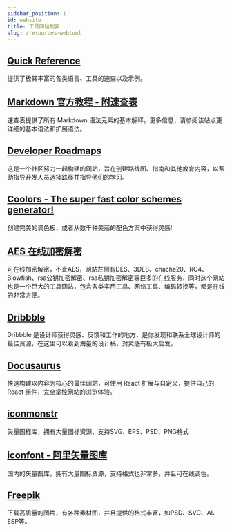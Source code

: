 ```yaml
---
sidebar_position: 1
id: website
title: 工具网站列表
slug: /resources-webtool
---
```


## [Quick Reference](https://quickref.me/)
提供了极其丰富的各类语言、工具的速查以及示例。

## [Markdown 官方教程 - 附速查表](https://markdown.com.cn/cheat-sheet.html)
速查表提供了所有 Markdown 语法元素的基本解释。更多信息，请参阅该站点更详细的基本语法和扩展语法。

## [Developer Roadmaps](https://roadmap.sh)
这是一个社区努力一起构建的网站，旨在创建路线图、指南和其他教育内容，以帮助指导开发人员选择路径并指导他们的学习。

## [Coolors - The super fast color schemes generator!](https://coolors.co)
创建完美的调色板，或者从数千种美丽的配色方案中获得灵感!

## [AES 在线加密解密](http://tool.chacuo.net/cryptaes)
可在线加密解密，不止AES，网站左侧有DES、3DES、chacha20、RC4、Blowfish、rsa公钥加密解密、rsa私钥加密解密等巨多的在线服务，同时这个网站也是一个巨大的工具网站，包含各类实用工具、网络工具、编码转换等，都是在线的非常方便。

## [Dribbble](https://dribbble.com)
Dribbble 是设计师获得灵感、反馈和工作的地方，是你发现和联系全球设计师的最佳资源，在这里可以看到海量的设计稿，对灵感有极大启发。

## [Docusaurus](https://docusaurus.io)
快速构建以内容为核心的最佳网站，可使用 React 扩展与自定义，提供自己的 React 组件，完全掌控网站的浏览体验。

## [iconmonstr](https://iconmonstr.com)
矢量图标库，拥有大量图标资源，支持SVG、EPS、PSD、PNG格式

## [iconfont - 阿里矢量图库](https://www.iconfont.cn)
国内的矢量图库，拥有大量图标资源，支持格式也非常多，并且可在线调色。

## [Freepik](https://www.freepik.com)
下载高质量的图片，有各种素材图，并且提供的格式丰富，如PSD、SVG、AI、ESP等。
